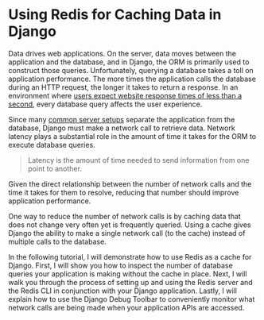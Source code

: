 # Using Redis for Caching Data in Django

Data drives web applications. On the server, data moves between the application and the database, and in Django, the ORM is primarily used to construct those queries. Unfortunately, querying a database takes a toll on application performance. The more times the application calls the database during an HTTP request, the longer it takes to return a response. In an environment where <a href="https://www.nngroup.com/articles/response-times-3-important-limits/">users expect website response times of less than a second</a>, every database query affects the user experience.

Since many <a href="https://www.digitalocean.com/community/tutorials/5-common-server-setups-for-your-web-application">common server setups</a> separate the application from the database, Django must make a network call to retrieve data. Network latency plays a substantial role in the amount of time it takes for the ORM to execute database queries. 

> Latency is the amount of time needed to send information from one point to another. 

Given the direct relationship between the number of network calls and the time it takes for them to resolve, reducing that number should improve application performance.

One way to reduce the number of network calls is by caching data that does not change very often yet is frequently queried. Using a cache gives Django the ability to make a single network call (to the cache) instead of multiple calls to the database. 

In the following tutorial, I will demonstrate how to use Redis as a cache for Django. First, I will show you how to inspect the number of database queries your application is making without the cache in place. Next, I will walk you through the process of setting up and using the Redis server and the Redis CLI in conjunction with your Django application. Lastly, I will explain how to use the Django Debug Toolbar to conveniently monitor what network calls are being made when your application APIs are accessed.
